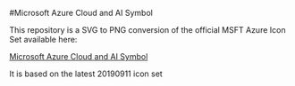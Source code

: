 #Microsoft Azure Cloud and AI Symbol 

This repository is a SVG to PNG conversion of the official MSFT Azure Icon Set available here:

[Microsoft Azure Cloud and AI Symbol](https://www.microsoft.com/en-us/download/confirmation.aspx?id=41937)

It is based on the latest 20190911 icon set


